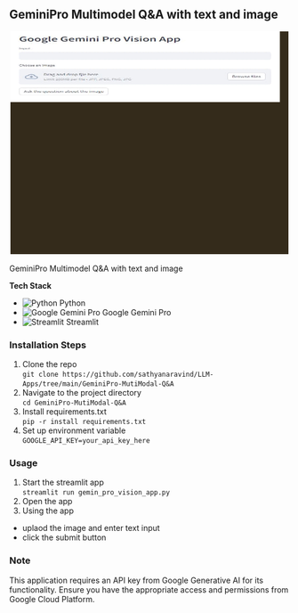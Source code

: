 ## GeminiPro Multimodel Q&A with text and image

<div align="center">
    <img src="https://github.com/sathyanaravind/LLM-Apps/blob/main/GeminiPro-Mutlimodal-Q&A/geminiprovisiondemo.gif" alt="Webapp Demo GIF" width="500" height="400" />
</div>

GeminiPro Multimodel Q&A with text and image

**Tech Stack**
- ![Python](https://img.shields.io/badge/Python-3776AB?style=for-the-badge&logo=python&logoColor=white) Python
- ![Google Gemini Pro](https://img.shields.io/badge/Google%20Gemini%20Pro-4285F4?style=for-the-badge&logo=google&logoColor=white) Google Gemini Pro
- ![Streamlit](https://img.shields.io/badge/Streamlit-FF4B4B?style=for-the-badge&logo=streamlit&logoColor=white) Streamlit

### Installation Steps

1. Clone the repo   
`
git clone https://github.com/sathyanaravind/LLM-Apps/tree/main/GeminiPro-MutiModal-Q&A
`
2. Navigate to the project directory   
`
cd GeminiPro-MutiModal-Q&A
`
3. Install requirements.txt  
`
pip -r install requirements.txt
`
4. Set up environment variable  
`
GOOGLE_API_KEY=your_api_key_here
`

### Usage
1. Start the streamlit app  
`
streamlit run gemin_pro_vision_app.py
`
2. Open the app  
3. Using the app  
- uplaod the image and enter text input
- click the submit button

### Note
This application requires an API key from Google Generative AI for its functionality. Ensure you have the appropriate access and permissions from Google Cloud Platform.
   

